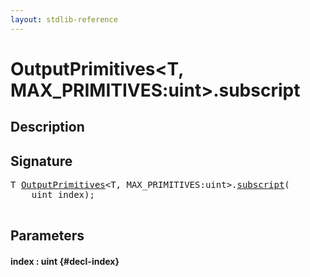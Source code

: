 ```yaml
---
layout: stdlib-reference
---
```


# OutputPrimitives\<T, MAX\_PRIMITIVES:uint\>\.subscript

## Description





## Signature 

<pre>
<span class="code_type">T</span> <a href="/stdlib-reference/types/OutputPrimitives/index" class="code_type">OutputPrimitives</a>&lt;<span class="code_type">T</span>, MAX_PRIMITIVES:<span class="code_keyword">uint</span>&gt;.<a href="/stdlib-reference/types/OutputPrimitives/subscript">subscript</a>(
    <span class="code_keyword">uint</span> <span class='code_param'>index</span>);

</pre>

## Parameters

#### index  : uint {#decl-index}

